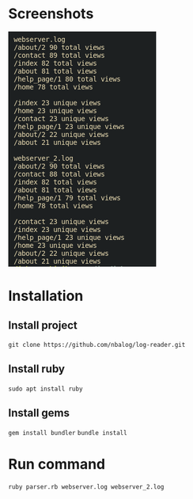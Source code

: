 # Screenshots
![Log reader](https://github.com/nbalog/log-reader/blob/main/img/log_reader.png?raw=true)
# Installation
## Install project
``` git clone https://github.com/nbalog/log-reader.git ```
## Install ruby
``` sudo apt install ruby ``` 
## Install gems
``` gem install bundler ``` 
``` bundle install ```  

# Run command
``` ruby parser.rb webserver.log webserver_2.log ``` 
  

